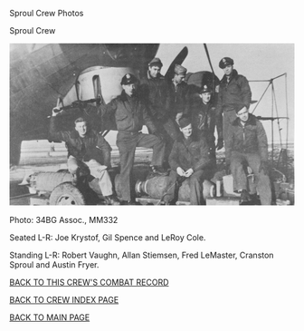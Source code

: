 
Sproul Crew Photos






 




Sproul Crew  

  

![](Sproul.jpg)  

Photo: 34BG Assoc., MM332  

Seated L-R: Joe Krystof, Gil Spence and LeRoy Cole.  

Standing L-R: Robert Vaughn, Allan Stiemsen, Fred LeMaster, Cranston Sproul and Austin Fryer.  

  

[BACK TO THIS CREW'S COMBAT RECORD](ValorToVictory/crews/Sproul.md)  

[BACK TO CREW INDEX PAGE](ValorToVictory/000crews.md)  

[BACK TO MAIN PAGE](ValorToVictory/index.html)


